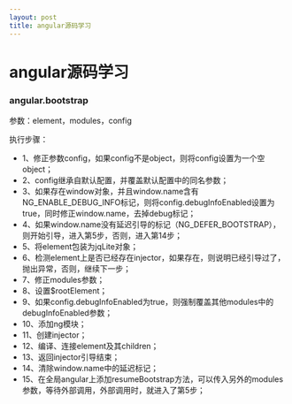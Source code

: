 ```yaml
---
layout: post
title: angular源码学习
---
```

# angular源码学习

### angular.bootstrap

参数：element，modules，config

执行步骤：

* 1、修正参数config，如果config不是object，则将config设置为一个空object；
* 2、config继承自默认配置，并覆盖默认配置中的同名参数；
* 3、如果存在window对象，并且window.name含有NG_ENABLE_DEBUG_INFO标记，则将config.debugInfoEnabled设置为true，同时修正window.name，去掉debug标记；
* 4、如果window.name没有延迟引导的标记（NG_DEFER_BOOTSTRAP），则开始引导，进入第5步，否则，进入第14步；
* 5、将element包装为jqLite对象；
* 6、检测element上是否已经存在injector，如果存在，则说明已经引导过了，抛出异常，否则，继续下一步；
* 7、修正modules参数；
* 8、设置$rootElement；
* 9、如果config.debugInfoEnabled为true，则强制覆盖其他modules中的debugInfoEnabled参数；
* 10、添加ng模块；
* 11、创建injector；
* 12、编译、连接element及其children；
* 13、返回injector引导结束；
* 14、清除window.name中的延迟标记；
* 15、在全局angular上添加resumeBootstrap方法，可以传入另外的modules参数，等待外部调用，外部调用时，就进入了第5步；